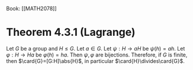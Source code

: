 Book: [[MATH2078]]
# Theorem 4.3.1 (Lagrange)
Let $G$ be a group and $H\leq G$.
Let $a\in G$.
Let $\psi:H\to aH$ be $\psi(h)=ah$.
Let $\varphi:H\to Ha$ be $\varphi(h)=ha$.
Then $\psi,\varphi$ are bijections.
Therefore, if $G$ is finite, then $\card{G}=[G:H]\abs{H}$, in particular $\card{H}\divides\card{G}$.